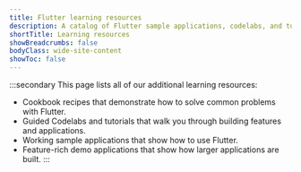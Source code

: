 ```yaml
---
title: Flutter learning resources
description: A catalog of Flutter sample applications, codelabs, and tutorials.
shortTitle: Learning resources
showBreadcrumbs: false
bodyClass: wide-site-content
showToc: false
---
```


:::secondary
This page lists all of our additional learning resources:
* Cookbook recipes that demonstrate how to solve common problems with Flutter.
* Guided Codelabs and tutorials that walk you through building features and applications.
* Working sample applications that show how to use Flutter.
* Feature-rich demo applications that show how larger applications are built.
:::

<LearningResourceIndex />
